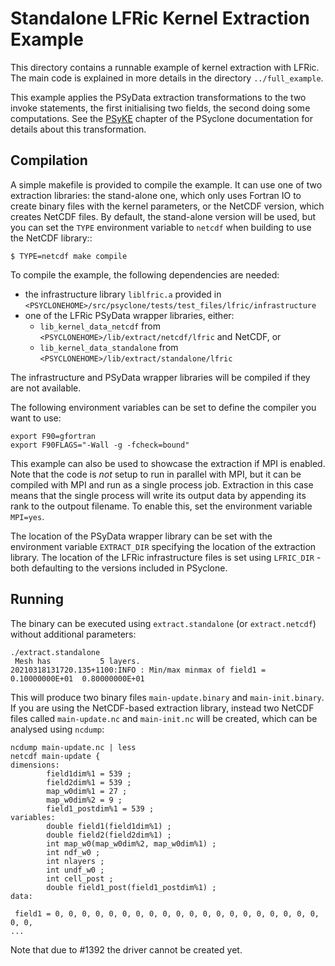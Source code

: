 # Standalone LFRic Kernel Extraction Example

This directory contains a runnable example of kernel extraction
with LFRic. The main code is explained in more details in the
directory ``../full_example``.

This example applies the PSyData extraction transformations to the
two invoke statements, the first initialising two fields, the second
doing some computations.
See the [PSyKE](https://psyclone.readthedocs.io/en/stable/psyke.html)
chapter of the PSyclone documentation for details about this transformation.

## Compilation

A simple makefile is provided to compile the example. It can use one of
two extraction libraries: the stand-alone one, which only uses Fortran IO
to create binary files with the kernel parameters, or the NetCDF version, which
creates NetCDF files. By default, the stand-alone version will be used,
but you can set the ``TYPE`` environment variable to ``netcdf`` when building to
use the NetCDF library::

    $ TYPE=netcdf make compile

 To compile the example, the following dependencies are needed:
- the infrastructure library ``liblfric.a`` provided in
  ``<PSYCLONEHOME>/src/psyclone/tests/test_files/lfric/infrastructure``
- one of the LFRic PSyData wrapper libraries, either:
    - ``lib_kernel_data_netcdf`` from
      ``<PSYCLONEHOME>/lib/extract/netcdf/lfric`` and NetCDF, or
    - ``lib_kernel_data_standalone`` from
      ``<PSYCLONEHOME>/lib/extract/standalone/lfric``

The infrastructure and PSyData wrapper libraries will be compiled
if they are not available.

The following environment variables can be set to define the compiler
you want to use:
```shell
export F90=gfortran
export F90FLAGS="-Wall -g -fcheck=bound"
```

This example can also be used to showcase the extraction if MPI is enabled.
Note that the code is *not* setup to run in parallel with MPI, but it can
be compiled with MPI and run as a single process job.
Extraction in this case means that the single process will write
its output data by appending its rank to the outpout filename. To enable
this, set the environment variable ``MPI=yes``.


The location of the PSyData wrapper library can be set with
the environment variable ``EXTRACT_DIR`` specifying the location of the
extraction library. The location of the LFRic infrastructure files is set
using ``LFRIC_DIR`` - both defaulting to the versions included in
PSyclone.

## Running

The binary can be executed using ``extract.standalone`` (or ``extract.netcdf``)
 without additional parameters:
```shell
./extract.standalone
 Mesh has           5 layers.
20210318131720.135+1100:INFO : Min/max minmax of field1 =   0.10000000E+01  0.80000000E+01
```
This will produce two binary files ``main-update.binary`` and ``main-init.binary``.
If you are using the NetCDF-based extraction library, instead two NetCDF files
called ``main-update.nc`` and ``main-init.nc`` will be created, which can be
analysed using ``ncdump``:

```shell
ncdump main-update.nc | less
netcdf main-update {
dimensions:
        field1dim%1 = 539 ;
        field2dim%1 = 539 ;
        map_w0dim%1 = 27 ;
        map_w0dim%2 = 9 ;
        field1_postdim%1 = 539 ;
variables:
        double field1(field1dim%1) ;
        double field2(field2dim%1) ;
        int map_w0(map_w0dim%2, map_w0dim%1) ;
        int ndf_w0 ;
        int nlayers ;
        int undf_w0 ;
        int cell_post ;
        double field1_post(field1_postdim%1) ;
data:

 field1 = 0, 0, 0, 0, 0, 0, 0, 0, 0, 0, 0, 0, 0, 0, 0, 0, 0, 0, 0, 0, 0, 0, 
...
```
Note that due to #1392 the driver cannot be created yet.
